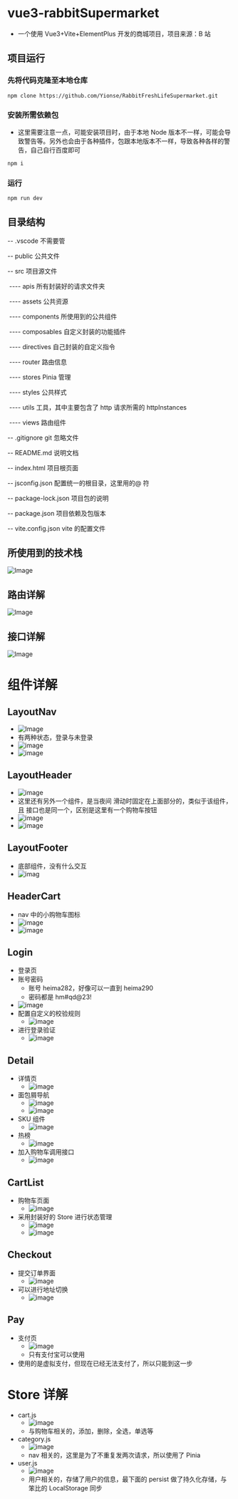 # vue3-rabbitSupermarket

- 一个使用 Vue3+Vite+ElementPlus 开发的商城项目，项目来源：B 站

## 项目运行

### 先将代码克隆至本地仓库

```sh
npm clone https://github.com/Yionse/RabbitFreshLifeSupermarket.git
```

### 安装所需依赖包

- 这里需要注意一点，可能安装项目时，由于本地 Node 版本不一样，可能会导致警告等。另外也会由于各种插件，包跟本地版本不一样，导致各种各样的警告，自己自行百度即可

```sh
npm i
```

### 运行

```sh
npm run dev
```

## 目录结构

-- .vscode 不需要管

-- public 公共文件

-- src 项目源文件

​ ---- apis 所有封装好的请求文件夹

​ ---- assets 公共资源

​ ---- components 所使用到的公共组件

​ ---- composables 自定义封装的功能插件

​ ---- directives 自己封装的自定义指令

​ ---- router 路由信息

​ ---- stores Pinia 管理

​ ---- styles 公共样式

​ ---- utils 工具，其中主要包含了 http 请求所需的 httpInstances

​ ---- views 路由组件

-- .gitignore git 忽略文件

-- README.md 说明文档

-- index.html 项目根页面

-- jsconfig.json 配置统一的根目录，这里用的@ 符

-- package-lock.json 项目包的说明

-- package.json 项目依赖及包版本

-- vite.config.json vite 的配置文件

## 所使用到的技术栈

![Image](https://github.com/Yionse/ProjectDescriptionPicture/blob/main/RabbitFreshLifeSupermarket/one.png?raw=true?token=GHSAT0AAAAAACFIR44BDBR3TAKZHCAQJZSSZKK4GQQ)

## 路由详解

![Image](https://github.com/Yionse/ProjectDescriptionPicture/blob/main/RabbitFreshLifeSupermarket/two.png)

## 接口详解

![Image](https://github.com/Yionse/ProjectDescriptionPicture/blob/main/RabbitFreshLifeSupermarket/three.png)

# 组件详解

## LayoutNav

- ![Image](https://github.com/Yionse/ProjectDescriptionPicture/blob/main/RabbitFreshLifeSupermarket/four.png)
- 有两种状态，登录与未登录
- ![image](https://github.com/Yionse/ProjectDescriptionPicture/blob/main/RabbitFreshLifeSupermarket/image-20230717175058248.png)
- ![image](https://github.com/Yionse/ProjectDescriptionPicture/blob/main/RabbitFreshLifeSupermarket/image-20230717175213328.png)

## LayoutHeader

- ![image](https://github.com/Yionse/ProjectDescriptionPicture/blob/main/RabbitFreshLifeSupermarket/image-20230717175245698.png)
- 这里还有另外一个组件，是当夜间 滑动时固定在上面部分的，类似于该组件，且 接口也是同一个，区别是这里有一个购物车按钮
- ![image](https://github.com/Yionse/ProjectDescriptionPicture/blob/main/RabbitFreshLifeSupermarket/image-20230717175343450.png)
- ![image](https://github.com/Yionse/ProjectDescriptionPicture/blob/main/RabbitFreshLifeSupermarket/image-20230717175434415.png)

## LayoutFooter

- 底部组件，没有什么交互
- ![imag](https://github.com/Yionse/ProjectDescriptionPicture/blob/main/RabbitFreshLifeSupermarket/image-20230717175522024.png)

## HeaderCart

- nav 中的小购物车图标
- ![image](https://github.com/Yionse/ProjectDescriptionPicture/blob/main/RabbitFreshLifeSupermarket/image-20230717175630248.png)
- ![image](https://github.com/Yionse/ProjectDescriptionPicture/blob/main/RabbitFreshLifeSupermarket/image-20230717175842492.png)

## Login

- 登录页
- 账号密码
  - 账号 heima282，好像可以一直到 heima290
  - 密码都是 hm#qd@23!
- ![image](https://github.com/Yionse/ProjectDescriptionPicture/blob/main/RabbitFreshLifeSupermarket/image-20230717175951114.png)
- 配置自定义的校验规则
  - ![image](https://github.com/Yionse/ProjectDescriptionPicture/blob/main/RabbitFreshLifeSupermarket/image-20230717180027987.png)
- 进行登录验证
  - ![image](https://github.com/Yionse/ProjectDescriptionPicture/blob/main/RabbitFreshLifeSupermarket/image-20230717180103766.png)

## Detail

- 详情页
  - ![image](https://github.com/Yionse/ProjectDescriptionPicture/blob/main/RabbitFreshLifeSupermarket/image-20230717182648646.png)
- 面包屑导航
  - ![image](https://github.com/Yionse/ProjectDescriptionPicture/blob/main/RabbitFreshLifeSupermarket/image-20230717182728962.png)
  - ![image](https://github.com/Yionse/ProjectDescriptionPicture/blob/main/RabbitFreshLifeSupermarket/image-20230717182735011.png)
- SKU 组件
  - ![image](https://github.com/Yionse/ProjectDescriptionPicture/blob/main/RabbitFreshLifeSupermarket/image-20230717182753049.png)
- 热榜
  - ![image](https://github.com/Yionse/ProjectDescriptionPicture/blob/main/RabbitFreshLifeSupermarket/image-20230717182808104.png)
- 加入购物车调用接口
  - ![image](https://github.com/Yionse/ProjectDescriptionPicture/blob/main/RabbitFreshLifeSupermarket/image-20230717182828986.png)

## CartList

- 购物车页面
  - ![image](https://github.com/Yionse/ProjectDescriptionPicture/blob/main/RabbitFreshLifeSupermarket/image-20230717182935042.png)
- 采用封装好的 Store 进行状态管理
  - ![image](https://github.com/Yionse/ProjectDescriptionPicture/blob/main/RabbitFreshLifeSupermarket/image-20230717182948179.png)
  - ![image](https://github.com/Yionse/ProjectDescriptionPicture/blob/main/RabbitFreshLifeSupermarket/image-20230717183050345.png)

## Checkout

- 提交订单界面
  - ![image](https://github.com/Yionse/ProjectDescriptionPicture/blob/main/RabbitFreshLifeSupermarket/image-20230717183116173.png)
- 可以进行地址切换
  - ![image](https://github.com/Yionse/ProjectDescriptionPicture/blob/main/RabbitFreshLifeSupermarket/image-20230717183129599.png)

## Pay

- 支付页
  - ![image](https://github.com/Yionse/ProjectDescriptionPicture/blob/main/RabbitFreshLifeSupermarket/image-20230717183208473.png)
  - 只有支付宝可以使用
- 使用的是虚拟支付，但现在已经无法支付了，所以只能到这一步

# Store 详解

- cart.js
  - ![image](https://github.com/Yionse/ProjectDescriptionPicture/blob/main/RabbitFreshLifeSupermarket/image-20230717183358009.png)
  - 与购物车相关的，添加，删除，全选，单选等
- category.js
  - ![image](https://github.com/Yionse/ProjectDescriptionPicture/blob/main/RabbitFreshLifeSupermarket/image-20230717183455024.png)
  - nav 相关的，这里是为了不重复发两次请求，所以使用了 Pinia
- user.js
  - ![image](https://github.com/Yionse/ProjectDescriptionPicture/blob/main/RabbitFreshLifeSupermarket/image-20230717183547078.png)
  - 用户相关的，存储了用户的信息，最下面的 persist 做了持久化存储，与笨比的 LocalStorage 同步
